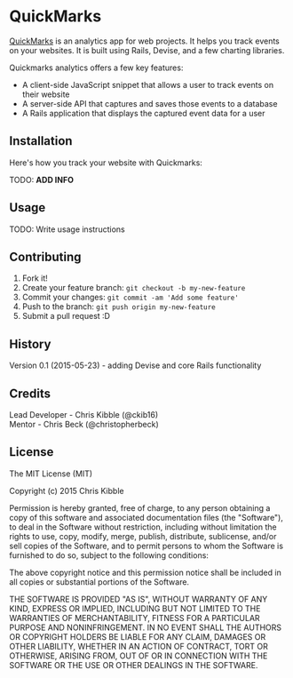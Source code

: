 # QuickMarks
 
[QuickMarks](https://quickmetrics.herokuapp.com) is an analytics app for web projects. It helps you track events on your websites. It is built using Rails, Devise, and a few charting libraries.

Quickmarks analytics offers a few key features:  
- A client-side JavaScript snippet that allows a user to track events on their website  
- A server-side API that captures and saves those events to a database  
- A Rails application that displays the captured event data for a user  
 
## Installation
 
Here's how you track your website with Quickmarks:
 
TODO: **ADD INFO**
 
## Usage
 
TODO: Write usage instructions
 
## Contributing
 
1. Fork it!
2. Create your feature branch: `git checkout -b my-new-feature`
3. Commit your changes: `git commit -am 'Add some feature'`
4. Push to the branch: `git push origin my-new-feature`
5. Submit a pull request :D
 
## History
 
Version 0.1 (2015-05-23) - adding Devise and core Rails functionality
 
## Credits
 
Lead Developer - Chris Kibble (@ckib16)  
Mentor - Chris Beck (@christopherbeck)
 
## License
 
The MIT License (MIT)

Copyright (c) 2015 Chris Kibble

Permission is hereby granted, free of charge, to any person obtaining a copy of this software and associated documentation files (the "Software"), to deal in the Software without restriction, including without limitation the rights to use, copy, modify, merge, publish, distribute, sublicense, and/or sell copies of the Software, and to permit persons to whom the Software is furnished to do so, subject to the following conditions:

The above copyright notice and this permission notice shall be included in all copies or substantial portions of the Software.

THE SOFTWARE IS PROVIDED "AS IS", WITHOUT WARRANTY OF ANY KIND, EXPRESS OR IMPLIED, INCLUDING BUT NOT LIMITED TO THE WARRANTIES OF MERCHANTABILITY, FITNESS FOR A PARTICULAR PURPOSE AND NONINFRINGEMENT. IN NO EVENT SHALL THE AUTHORS OR COPYRIGHT HOLDERS BE LIABLE FOR ANY CLAIM, DAMAGES OR OTHER LIABILITY, WHETHER IN AN ACTION OF CONTRACT, TORT OR OTHERWISE, ARISING FROM, OUT OF OR IN CONNECTION WITH THE SOFTWARE OR THE USE OR OTHER DEALINGS IN THE SOFTWARE.